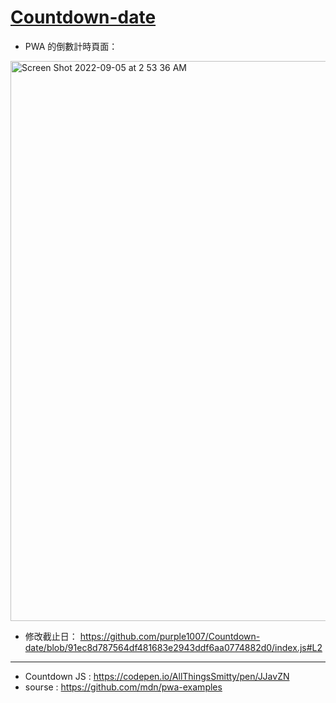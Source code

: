 # [Countdown-date](https://purple1007.github.io/Countdown-date/)
- PWA 的倒數計時頁面：
<img width="896" alt="Screen Shot 2022-09-05 at 2 53 36 AM" src="https://user-images.githubusercontent.com/40792376/188329087-65d5482d-432b-4dd6-87db-68d67fe4edd9.png">

- 修改截止日： https://github.com/purple1007/Countdown-date/blob/91ec8d787564df481683e2943ddf6aa0774882d0/index.js#L2


---
- Countdown JS : https://codepen.io/AllThingsSmitty/pen/JJavZN
- sourse : https://github.com/mdn/pwa-examples
